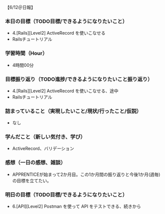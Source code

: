 【6/12＠日報】
### 本日の目標（TODO目標/できるようになりたいこと）
- 4.[Rails][Level2] ActiveRecord を使いこなせる
- Railsチュートリアル
### 学習時間（Hour）
- 4時間00分
### 目標振り返り（TODO進捗/できるようになりたいこと振り返り）
- 4.[Rails][Level2] ActiveRecord を使いこなせる、途中
- Railsチュートリアル
### 詰まっていること（実現したいこと/現状/行ったこと/仮説）
- なし
### 学んだこと（新しい気付き、学び）
- ActiveRecord、バリデーション
### 感想（一日の感想、雑談）
- APPRENTICEが始まって2か月目。この1か月間の振り返りと今後1か月(週毎)の目標を立てたい。
### 明日の目標（TODO目標/できるようになりたいこと）
- 6.[API][Level2] Postman を使って API をテストできる、続きから
